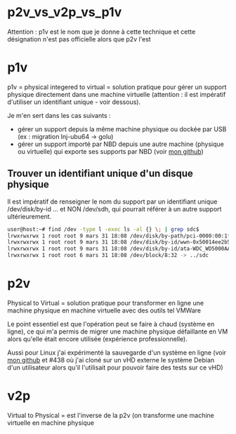 # p2v_vs_v2p_vs_p1v

Attention : p1v est le nom que je donne à cette technique et cette désignation n'est pas officielle alors que p2v l'est
# p1v
p1v = physical integered to virtual = solution pratique pour gérer un support physique directement dans une machine virtuelle (attention : il est impératif d'utiliser un identifiant unique - voir dessous).

Je m'en sert dans les cas suivants :
* gérer un support depuis la même machine physique ou dockée par USB (ex : migration lnj-ubu64 -> golu)
* gérer un support importé par NBD depuis une autre machine (physique ou virtuelle) qui exporte ses supports par NBD (voir [mon github](https://github.com/lenainjaune/nbd_remote_disk))

## Trouver un identifiant unique d'un disque physique
Il est impératif de renseigner le nom du support par un identifiant unique /dev/disk/by-id ... et NON /dev/sdh, qui pourrait référer à un autre support ultérieurement.

```sh
user@host:~# find /dev -type l -exec ls -al {} \; | grep sdc$
lrwxrwxrwx 1 root root 9 mars 31 18:08 /dev/disk/by-path/pci-0000:00:1f.2-ata-3 -> ../../sdc
lrwxrwxrwx 1 root root 9 mars 31 18:08 /dev/disk/by-id/wwn-0x50014ee2b54b2579 -> ../../sdc
lrwxrwxrwx 1 root root 9 mars 31 18:08 /dev/disk/by-id/ata-WDC_WD5000AAKX-08U6AA0_WD-WCC2ER3N9DL0 -> ../../sdc
lrwxrwxrwx 1 root root 6 mars 31 18:08 /dev/block/8:32 -> ../sdc
```

# p2v
Physical to Virtual = solution pratique pour transformer en ligne une machine physique en machine virtuelle avec des outils tel VMWare

Le point essentiel est que l'opération peut se faire à chaud (système en ligne), ce qui m'a permis de migrer une machine physique défaillante en VM alors qu'elle était encore utilisée (expérience professionnelle).

Aussi pour Linux j'ai expérimenté la sauvegarde d'un système en ligne (voir [mon github](https://github.com/lenainjaune/backup_system_online) et #438 où j'ai cloné sur un vHD externe le système Debian d'un utilisateur alors qu'il l'utilisait pour pouvoir faire des tests sur ce vHD)
# v2p
Virtual to Physical = est l'inverse de la p2v (on transforme une machine virtuelle en machine physique
